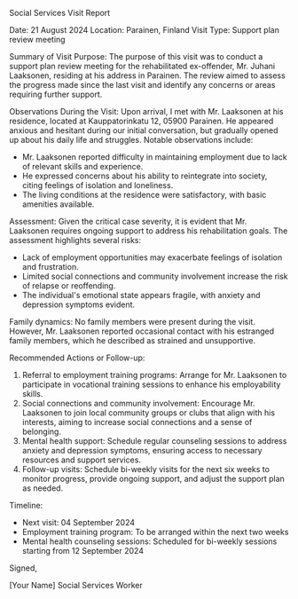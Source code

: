 Social Services Visit Report

Date: 21 August 2024
Location: Parainen, Finland
Visit Type: Support plan review meeting

Summary of Visit Purpose:
The purpose of this visit was to conduct a support plan review meeting for the rehabilitated ex-offender, Mr. Juhani Laaksonen, residing at his address in Parainen. The review aimed to assess the progress made since the last visit and identify any concerns or areas requiring further support.

Observations During the Visit:
Upon arrival, I met with Mr. Laaksonen at his residence, located at Kauppatorinkatu 12, 05900 Parainen. He appeared anxious and hesitant during our initial conversation, but gradually opened up about his daily life and struggles. Notable observations include:

* Mr. Laaksonen reported difficulty in maintaining employment due to lack of relevant skills and experience.
* He expressed concerns about his ability to reintegrate into society, citing feelings of isolation and loneliness.
* The living conditions at the residence were satisfactory, with basic amenities available.

Assessment:
Given the critical case severity, it is evident that Mr. Laaksonen requires ongoing support to address his rehabilitation goals. The assessment highlights several risks:

* Lack of employment opportunities may exacerbate feelings of isolation and frustration.
* Limited social connections and community involvement increase the risk of relapse or reoffending.
* The individual's emotional state appears fragile, with anxiety and depression symptoms evident.

Family dynamics:
No family members were present during the visit. However, Mr. Laaksonen reported occasional contact with his estranged family members, which he described as strained and unsupportive.

Recommended Actions or Follow-up:

1. Referral to employment training programs: Arrange for Mr. Laaksonen to participate in vocational training sessions to enhance his employability skills.
2. Social connections and community involvement: Encourage Mr. Laaksonen to join local community groups or clubs that align with his interests, aiming to increase social connections and a sense of belonging.
3. Mental health support: Schedule regular counseling sessions to address anxiety and depression symptoms, ensuring access to necessary resources and support services.
4. Follow-up visits: Schedule bi-weekly visits for the next six weeks to monitor progress, provide ongoing support, and adjust the support plan as needed.

Timeline:

* Next visit: 04 September 2024
* Employment training program: To be arranged within the next two weeks
* Mental health counseling sessions: Scheduled for bi-weekly sessions starting from 12 September 2024

Signed,

[Your Name]
Social Services Worker